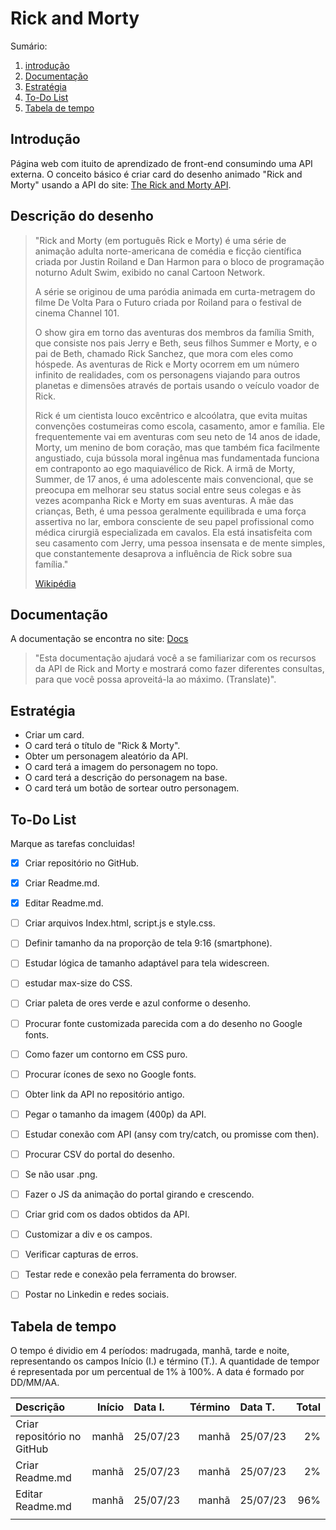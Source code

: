 # Rick and Morty

Sumário:
1. [introdução](#Introdução)
1. [Documentação](#Documentação)
1. [Estratégia](#Estratégia)
1. [To-Do List](#To-Do-list)
1. [Tabela de tempo](#Tabela-de-tempo)

## Introdução

Página web com ituito de aprendizado de front-end consumindo uma API externa.
O conceito básico é criar card do desenho animado "Rick and Morty" usando a API do site: [The Rick and Morty API](https://rickandmortyapi.com/).


## Descrição do desenho

<blockquote>
    <p>
        "Rick and Morty (em português Rick e Morty) é uma série de animação adulta norte-americana de comédia e ficção científica criada por Justin Roiland e Dan Harmon para o bloco de programação noturno Adult Swim, exibido no canal Cartoon Network.
    </p>
    <p>
        A série se originou de uma paródia animada em curta-metragem do filme De Volta Para o Futuro criada por Roiland para o festival de cinema Channel 101.
    </p>
    <p>
        O show gira em torno das aventuras dos membros da família Smith, que consiste nos pais Jerry e Beth, seus filhos Summer e Morty, e o pai de Beth, chamado Rick Sanchez, que mora com eles como hóspede. As aventuras de Rick e Morty ocorrem em um número infinito de realidades, com os personagens viajando para outros planetas e dimensões através de portais usando o veículo voador de Rick.
    </p>
    <p>
        Rick é um cientista louco excêntrico e alcoólatra, que evita muitas convenções costumeiras como escola, casamento, amor e família. Ele frequentemente vai em aventuras com seu neto de 14 anos de idade, Morty, um menino de bom coração, mas que também fica facilmente angustiado, cuja bússola moral ingênua mas fundamentada funciona em contraponto ao ego maquiavélico de Rick. A irmã de Morty, Summer, de 17 anos, é uma adolescente mais convencional, que se preocupa em melhorar seu status social entre seus colegas e às vezes acompanha Rick e Morty em suas aventuras. A mãe das crianças, Beth, é uma pessoa geralmente equilibrada e uma força assertiva no lar, embora consciente de seu papel profissional como médica cirurgiã especializada em cavalos. Ela está insatisfeita com seu casamento com Jerry, uma pessoa insensata e de mente simples, que constantemente desaprova a influência de Rick sobre sua família."
    </p>  
    <a href="https://pt.wikipedia.org/wiki/Rick_and_Morty">
        Wikipédia
    </a>
</blockquote>


## Documentação

A documentação se encontra no site: [Docs](https://rickandmortyapi.com/documentation) 
> "Esta documentação ajudará você a se familiarizar com os recursos da API de Rick and Morty e mostrará como fazer diferentes consultas, para que você possa aproveitá-la ao máximo. (Translate)".

## Estratégia

- Criar um card.
- O card terá o título de "Rick & Morty".
- Obter um personagem aleatório da API.
- O card terá a imagem do personagem no topo.
- O card terá a descrição do personagem na base.
- O card terá um botão de sortear outro personagem.

## To-Do List
Marque as tarefas concluidas!

- [x] Criar repositório no GitHub.
- [x] Criar Readme.md.
- [x] Editar Readme.md.
- [ ]  Criar arquivos Index.html, script.js e style.css.
- [ ]  Definir tamanho da na proporção de tela 9:16 (smartphone).
- [ ]  Estudar lógica de tamanho adaptável para tela widescreen.
- [ ]  estudar max-size do CSS.
- [ ]  Criar paleta de ores verde e azul conforme o desenho.
- [ ]  Procurar fonte customizada parecida com a do desenho no Google fonts.
- [ ]  Como fazer um contorno em CSS puro.
- [ ]  Procurar ícones de sexo no Google fonts.
- [ ]  Obter link da API no repositório antigo.
- [ ]  Pegar o tamanho da imagem (400p) da API.
- [ ]  Estudar conexão com API (ansy com try/catch, ou promisse com then).
- [ ]  Procurar CSV do portal do desenho.
- [ ]  Se não usar .png.
- [ ]  Fazer o JS da animação do portal girando e crescendo.
- [ ]  Criar grid com os dados obtidos da API.
- [ ]  Customizar a div e os campos.
- [ ]  Verificar capturas de erros.
- [ ]  Testar rede e conexão pela ferramenta do browser.
- [ ]  Postar no Linkedin e redes sociais.


## Tabela de tempo

O tempo é dividio em 4 períodos: madrugada, manhã, tarde e noite, representando os campos Início (I.) e término (T.).
A quantidade de tempor é representada por um percentual de 1% à 100%.
A data é formado por DD/MM/AA.


| Descrição | Início | Data I. | Término | Data T. | Total |
|:----------|-------:|:-------|---------:|:--------|------:|
| Criar repositório no GitHub | manhã | 25/07/23 | manhã  | 25/07/23 | 2% |
| Criar Readme.md | manhã | 25/07/23 | manhã  | 25/07/23 | 2% |
| Editar Readme.md | manhã | 25/07/23 | manhã  | 25/07/23 | 96% |
| | | | | | |
